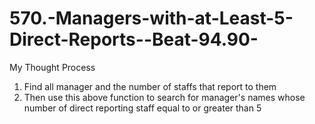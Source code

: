 # 570.-Managers-with-at-Least-5-Direct-Reports--Beat-94.90-

My Thought Process

1. Find all manager and the number of staffs that report to them
2. Then use this above function to search for manager's names whose number of direct reporting staff equal to or greater than 5
